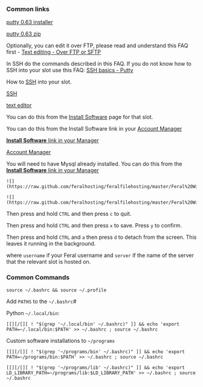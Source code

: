 
### Common links

[putty 0.63 installer](http://the.earth.li/~sgtatham/putty/latest/x86/putty-0.63-installer.exe)

[putty 0.63 zip](http://the.earth.li/~sgtatham/putty/latest/x86/putty.zip)

Optionally, you can edit it over FTP, please read and understand this FAQ first - [Text editing - Over FTP or SFTP](https://www.feralhosting.com/faq/view?question=219)

In SSH do the commands described in this FAQ. If you do not know how to SSH into your slot use this FAQ: [SSH basics - Putty](https://www.feralhosting.com/faq/view?question=12)

How to [SSH](https://www.feralhosting.com/faq/view?question=12) into your slot.

[SSH](https://www.feralhosting.com/faq/view?question=12)

[text editor](https://www.feralhosting.com/faq/view?question=219)

You can do this from the [Install Software](https://www.feralhosting.com/manager/slot/install?) page for that slot.

You can do this from the Install Software link in your [Account Manager](https://www.feralhosting.com/manager/)

[**Install Software** link in your Manager](https://www.feralhosting.com/manager/)

[Account Manager](https://www.feralhosting.com/manager/)

You will need to have Mysql already installed. You can do this from the [**Install Software** link in your Manager](https://www.feralhosting.com/manager/)

~~~
![](https://raw.github.com/feralhosting/feralfilehosting/master/Feral%20Wiki/0%20Generic/installmysql.png)
~~~

~~~
![](https://raw.github.com/feralhosting/feralfilehosting/master/Feral%20Wiki/0%20Generic/slot%20detail.png)
~~~

Then press and hold `CTRL` and then press `c` to quit.

Then press and hold `CTRL` and then press `x` to save. Press `y` to confirm.

Then press and hold `CTRL` and `a` then press `d` to detach from the screen. This leaves it running in the background.

where `username` if your Feral username and `server` if the name of the server that the relevant slot is hosted on.

### Common Commands

~~~
source ~/.bashrc && source ~/.profile
~~~

Add `PATHS` to the `~/.bashrc`#

Python `~/.local/bin`:

~~~
[[][/[][ ! "$(grep '~/.local/bin' ~/.bashrc)" ]] && echo 'export PATH=~/.local/bin:$PATH' >> ~/.bashrc ; source ~/.bashrc
~~~

Custom software installations to `~/programs`

~~~
[[][/[][ ! "$(grep '~/programs/bin' ~/.bashrc)" ]] && echo 'export PATH=~/programs/bin:$PATH' >> ~/.bashrc ; source ~/.bashrc
~~~
~~~
[[][/[][ ! "$(grep '~/programs/lib' ~/.bashrc)" ]] && echo 'export LD_LIBRARY_PATH=~/programs/lib:$LD_LIBRARY_PATH' >> ~/.bashrc ; source ~/.bashrc
~~~